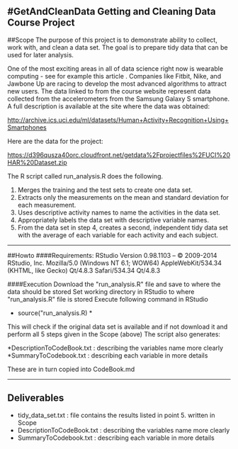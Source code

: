 #GetAndCleanData
Getting and Cleaning Data Course Project
------
##Scope
The purpose of this project is to demonstrate ability to collect, work with, and clean a data set. The goal is to prepare tidy data that can be used for later analysis.

One of the most exciting areas in all of data science right now is wearable computing - see for example this article . Companies like Fitbit, Nike, and Jawbone Up are racing to develop the most advanced algorithms to attract new users. The data linked to from the course website represent data collected from the accelerometers from the Samsung Galaxy S smartphone. A full description is available at the site where the data was obtained: 

http://archive.ics.uci.edu/ml/datasets/Human+Activity+Recognition+Using+Smartphones 

Here are the data for the project: 

https://d396qusza40orc.cloudfront.net/getdata%2Fprojectfiles%2FUCI%20HAR%20Dataset.zip 

The R script called run_analysis.R does the following. 

1. Merges the training and the test sets to create one data set.
2. Extracts only the measurements on the mean and standard deviation for each measurement.
3. Uses descriptive activity names to name the activities in the data set.
4. Appropriately labels the data set with descriptive variable names.
5. From the data set in step 4, creates a second, independent tidy data set with the average of each variable for each activity and each subject.

------
##Howto
####Requirements:
RStudio
Version 0.98.1103 – © 2009-2014 RStudio, Inc.
Mozilla/5.0 (Windows NT 6.1; WOW64) AppleWebKit/534.34 (KHTML, like Gecko) Qt/4.8.3 Safari/534.34 Qt/4.8.3

####Execution
Download the "run_analysis.R" file and save to where the data should be stored
Set working directory in RStudio to where "run_analysis.R" file is stored
Execute following command in RStudio

* source("run_analysis.R) *

This will check if the original data set is available and if not download it and perform all 5 steps given in the Scope (above)
The script also generates:

*DescriptionToCodeBook.txt	: describing the variables name more clearly
*SummaryToCodebook.txt		: describing each variable in more details

These are in turn copied into CodeBook.md

------
## Deliverables
+ tidy_data_set.txt			: file contains the results listed in point 5. written in Scope
+ DescriptionToCodeBook.txt	: describing the variables name more clearly
+ SummaryToCodebook.txt		: describing each variable in more details
